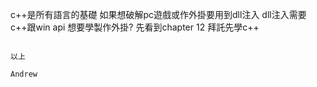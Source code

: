 c++是所有語言的基礎
如果想破解pc遊戲或作外掛要用到dll注入
dll注入需要c++跟win api
想要學製作外掛?
先看到chapter 12
拜託先學c++






                                                                                   以上
                                                                                   Andrew
                                                                                   
